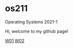 # os211
Operating Systems 2021-1

Hi, welcome to my github page!

[W01](https://azkafitria.github.io/os211/W01/)
[W02](https://azkafitria.github.io/os211/W02/)
